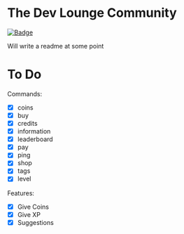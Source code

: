 # The Dev Lounge Community

[![Badge](https://img.shields.io/discord/755788441161302136?color=blue&label=Join%20the%20Discord&style=for-the-badge)](https://discord.gg/2Vd4wAjJnm)

Will write a readme at some point

# To Do

Commands:

-   [x] coins
-   [x] buy
-   [x] credits
-   [x] information
-   [x] leaderboard
-   [x] pay
-   [x] ping
-   [x] shop
-   [x] tags
-   [x] level

Features:

-   [x] Give Coins
-   [x] Give XP
-   [x] Suggestions
